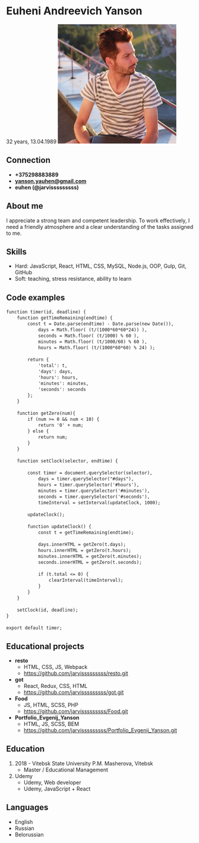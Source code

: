 # Euheni Andreevich Yanson
32 years, 13.04.1989
![markdown-foto](img/euheni.png)

## Connection
* **+375298883889**
* **yanson.yauhen@gmail.com**
* **euhen (@jarvisssssssss)**
## About me
I appreciate a strong team and competent leadership. To work effectively, I need a friendly atmosphere and a clear understanding of the tasks assigned to me.
## Skills
* Hard: JavaScript, React, HTML, CSS, MySQL, Node.js, OOP, Gulp, Git, GitHub
* Soft: teaching, stress resistance, ability to learn
## Code examples
```
function timer(id, deadline) {
    function getTimeRemaining(endtime) {
        const t = Date.parse(endtime) - Date.parse(new Date()),
            days = Math.floor( (t/(1000*60*60*24)) ),
            seconds = Math.floor( (t/1000) % 60 ),
            minutes = Math.floor( (t/1000/60) % 60 ),
            hours = Math.floor( (t/(1000*60*60) % 24) );

        return {
            'total': t,
            'days': days,
            'hours': hours,
            'minutes': minutes,
            'seconds': seconds
        };
    }

    function getZero(num){
        if (num >= 0 && num < 10) { 
            return '0' + num;
        } else {
            return num;
        }
    }

    function setClock(selector, endtime) {

        const timer = document.querySelector(selector),
            days = timer.querySelector("#days"),
            hours = timer.querySelector('#hours'),
            minutes = timer.querySelector('#minutes'),
            seconds = timer.querySelector('#seconds'),
            timeInterval = setInterval(updateClock, 1000);

        updateClock();

        function updateClock() {
            const t = getTimeRemaining(endtime);

            days.innerHTML = getZero(t.days);
            hours.innerHTML = getZero(t.hours);
            minutes.innerHTML = getZero(t.minutes);
            seconds.innerHTML = getZero(t.seconds);

            if (t.total <= 0) {
                clearInterval(timeInterval);
            }
        }
    }

    setClock(id, deadline);
}

export default timer;
```
## Educational projects
* **resto**
    * HTML, CSS, JS, Webpack
    * https://github.com/jarvisssssssss/resto.git
* **got**
    * React, Redux, CSS, HTML
    * https://github.com/jarvisssssssss/got.git
* **Food**
    * JS, HTML, SCSS, PHP
    * https://github.com/jarvisssssssss/Food.git
* **Portfolio_Evgenij_Yanson**
    * HTML, JS, SCSS, BEM
    * https://github.com/jarvisssssssss/Portfolio_Evgenij_Yanson.git
## Education
1. 2018 - Vitebsk State University P.M. Masherova, Vitebsk
    * Master / Educational Management
2. Udemy
    * Udemy, Web developer
    * Udemy, JavaScript + React
## Languages
 * English
 * Russian
 * Belorussian